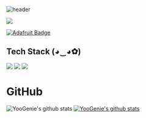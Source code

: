 
![header](https://capsule-render.vercel.app/api?type=Waving&height=250&section=header&color=0:F361A6,50:FFD9EC,100:F361A6&text=괴발개발%20성장기&fontSize=70&animation=twinkling)

<a href="mailto:yshee712@gmail.com" target="_blank"><img src="https://img.shields.io/badge/Gmail-d14836?style=flat-square&logo=Gmail&logoColor=white"/></a>
<!--   [![Gmail Badge](https://img.shields.io/badge/Gmail-d14836?style=flat-square&logo=Gmail&logoColor=white&link=mailto:yshee712@gmail.com)](yshee712@gmail.com) -->
  [![Adafruit Badge](http://img.shields.io/badge/-blog-yellow?style=flat-square&logo=Adafruit&link=https://pink1016.tistory.com/)](https://pink1016.tistory.com/)
<!--   [![Adafruit Badge](http://img.shields.io/badge/-이력서-EA4C89?style=flat-square&logo=Adafruit&link=https://programmers.co.kr/pr/yshee712_857)](https://programmers.co.kr/pr/yshee712_857)
 -->


<!-- ![Hits](https://hits.seeyoufarm.com/api/count/incr/badge.svg?url=https%3A%2F%2Fgithub.comFhit-counter&title_bg=%2300BCFF&icon=go.svg&icon_color=%23FFFFFF&title=Go&edge_flat=false) -->

<h2 data-ke-size="size26"><b>Tech&nbsp;Stack (◕‿◕✿)</b></h2>
<img src="https://img.shields.io/badge/Go-00ADD8?style=flat&logo=go&logoColor=000000&logoWidth=20"/>
<img src="https://img.shields.io/badge/MySQL-4479A1?style=flat&logo=MySQL&logoColor=000000&logoWidth=20"/>
<img src="https://img.shields.io/badge/React-FDEE21?style=flat&logo=React&logoColor=000000&logoWidth=20"/>

# GitHub

![YooGenie's github stats](https://github-readme-stats.vercel.app/api?username=YooGenie&show_icons=true)
[![YooGenie's github stats](https://github-readme-stats.vercel.app/api/top-langs/?username=YooGenie&show_icons=true&hide_border=true&title_color=004386&icon_color=004386&layout=compact)](https://github.com/YooGenie)


<!--

&color=gradient&customColorList=10
**YooGenie/YooGenie** is a ✨ _special_ ✨ repository because its `README.md` (this file) appears on your GitHub profile.

Here are some ideas to get you started:

- 🔭 I’m currently working on ...
- 🌱 I’m currently learning ...
- 👯 I’m looking to collaborate on ...
- 🤔 I’m looking for help with ...
- 💬 Ask me about ...
- 📫 How to reach me: ...
- 😄 Pronouns: ...
- ⚡ Fun fact: ...
-->
